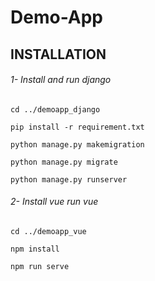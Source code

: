 # Demo-App


## INSTALLATION

###### 1- Install and run django
  ```
  cd ../demoapp_django
  
  pip install -r requirement.txt
  
  python manage.py makemigration
  
  python manage.py migrate
  
  python manage.py runserver
  
  ```
###### 2- Install vue run vue
  ```
  cd ../demoapp_vue
  
  npm install
  
  npm run serve
  ```
